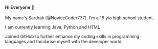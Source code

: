 #### **Hi Everyone** 👋

My name's Sarthak (@NoviceCoder777). I'm a 16 y/o high school student.

I am currently learning Java, Python and HTML

Joined GitHub to further enhance my coding skills in programming languages and familarise myself with the developer world.

<!---
NoviceCoder777/NoviceCoder777 is a ✨ special ✨ repository because its `README.md` (this file) appears on your GitHub profile.
You can click the Preview link to take a look at your changes.
--->
